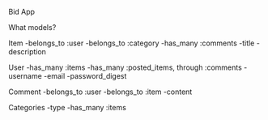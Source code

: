 Bid App

What models?

Item
    -belongs_to :user
    -belongs_to :category
    -has_many :comments
    -title
    -description

User
    -has_many :items
    -has_many :posted_items, through :comments
    -username
    -email
    -password_digest

Comment
    -belongs_to :user
    -belongs_to :item
    -content

Categories
    -type
    -has_many :items

